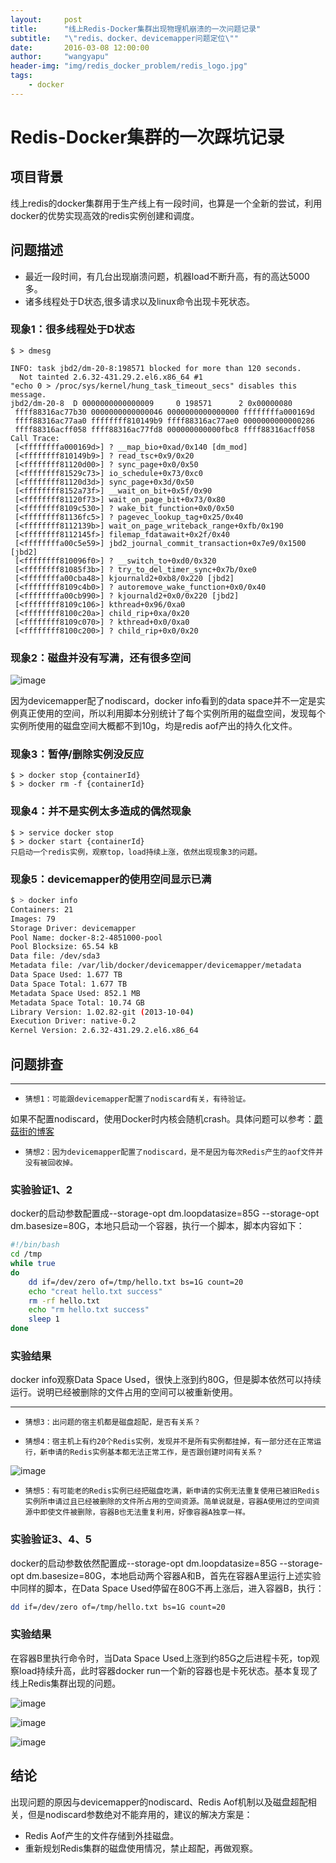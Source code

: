 ```yaml
---
layout:     post
title:      "线上Redis-Docker集群出现物理机崩溃的一次问题记录"
subtitle:   "\"redis、docker、devicemapper问题定位\""
date:       2016-03-08 12:00:00
author:     "wangyapu"
header-img: "img/redis_docker_problem/redis_logo.jpg"
tags:
    - docker
---
```


# Redis-Docker集群的一次踩坑记录

## 项目背景

线上redis的docker集群用于生产线上有一段时间，也算是一个全新的尝试，利用docker的优势实现高效的redis实例创建和调度。
    
## 问题描述

- 最近一段时间，有几台出现崩溃问题，机器load不断升高，有的高达5000多。
- 诸多线程处于D状态,很多请求以及linux命令出现卡死状态。

### 现象1：很多线程处于D状态

    $ > dmesg

    INFO: task jbd2/dm-20-8:198571 blocked for more than 120 seconds.
      Not tainted 2.6.32-431.29.2.el6.x86_64 #1
    "echo 0 > /proc/sys/kernel/hung_task_timeout_secs" disables this message.
    jbd2/dm-20-8  D 0000000000000009     0 198571      2 0x00000080
     ffff88316ac77b30 0000000000000046 0000000000000000 ffffffffa000169d
     ffff88316ac77aa0 ffffffff810149b9 ffff88316ac77ae0 0000000000000286
     ffff88316acff058 ffff88316ac77fd8 000000000000fbc8 ffff88316acff058
    Call Trace:
     [<ffffffffa000169d>] ? __map_bio+0xad/0x140 [dm_mod]
     [<ffffffff810149b9>] ? read_tsc+0x9/0x20
     [<ffffffff81120d00>] ? sync_page+0x0/0x50
     [<ffffffff81529c73>] io_schedule+0x73/0xc0
     [<ffffffff81120d3d>] sync_page+0x3d/0x50
     [<ffffffff8152a73f>] __wait_on_bit+0x5f/0x90
     [<ffffffff81120f73>] wait_on_page_bit+0x73/0x80
     [<ffffffff8109c530>] ? wake_bit_function+0x0/0x50
     [<ffffffff81136fc5>] ? pagevec_lookup_tag+0x25/0x40
     [<ffffffff8112139b>] wait_on_page_writeback_range+0xfb/0x190
     [<ffffffff8112145f>] filemap_fdatawait+0x2f/0x40
     [<ffffffffa00c5e59>] jbd2_journal_commit_transaction+0x7e9/0x1500 [jbd2]
     [<ffffffff810096f0>] ? __switch_to+0xd0/0x320
     [<ffffffff81085f3b>] ? try_to_del_timer_sync+0x7b/0xe0
     [<ffffffffa00cba48>] kjournald2+0xb8/0x220 [jbd2]
     [<ffffffff8109c4b0>] ? autoremove_wake_function+0x0/0x40
     [<ffffffffa00cb990>] ? kjournald2+0x0/0x220 [jbd2]
     [<ffffffff8109c106>] kthread+0x96/0xa0
     [<ffffffff8100c20a>] child_rip+0xa/0x20
     [<ffffffff8109c070>] ? kthread+0x0/0xa0
     [<ffffffff8100c200>] ? child_rip+0x0/0x20

### 现象2：磁盘并没有写满，还有很多空间

![image](http://wangyapu0714.github.io/img/redis_docker_problem/dm_disk_total.png)

因为devicemapper配了nodiscard，docker info看到的data space并不一定是实例真正使用的空间，所以利用脚本分别统计了每个实例所用的磁盘空间，发现每个实例所使用的磁盘空间大概都不到10g，均是redis aof产出的持久化文件。


### 现象3：暂停/删除实例没反应

    $ > docker stop {containerId}
    $ > docker rm -f {containerId}


### 现象4：并不是实例太多造成的偶然现象

    $ > service docker stop
    $ > docker start {containerId}
    只启动一个redis实例，观察top，load持续上涨，依然出现现象3的问题。
    

### 现象5：devicemapper的使用空间显示已满

```bash
$ > docker info 
Containers: 21
Images: 79
Storage Driver: devicemapper
Pool Name: docker-8:2-4851000-pool
Pool Blocksize: 65.54 kB
Data file: /dev/sda3
Metadata file: /var/lib/docker/devicemapper/devicemapper/metadata
Data Space Used: 1.677 TB
Data Space Total: 1.677 TB
Metadata Space Used: 852.1 MB
Metadata Space Total: 10.74 GB
Library Version: 1.02.82-git (2013-10-04)
Execution Driver: native-0.2
Kernel Version: 2.6.32-431.29.2.el6.x86_64
```

## 问题排查


---

-  ``猜想1：可能跟devicemapper配置了nodiscard有关，有待验证。``

如果不配置nodiscard，使用Docker时内核会随机crash。具体问题可以参考：[蘑菇街的博客](http://mogu.io/docker_crash-79)
    
-  ``猜想2：因为devicemapper配置了nodiscard，是不是因为每次Redis产生的aof文件并没有被回收掉。``

### 实验验证1、2

docker的启动参数配置成--storage-opt dm.loopdatasize=85G --storage-opt dm.basesize=80G，本地只启动一个容器，执行一个脚本，脚本内容如下：

```bash
#!/bin/bash
cd /tmp
while true
do
    dd if=/dev/zero of=/tmp/hello.txt bs=1G count=20
    echo "creat hello.txt success"
    rm -rf hello.txt
    echo "rm hello.txt success"
    sleep 1
done
```

### 实验结果

docker info观察Data Space Used，很快上涨到约80G，但是脚本依然可以持续运行。说明已经被删除的文件占用的空间可以被重新使用。

---
    
-  ``猜想3：出问题的宿主机都是磁盘超配，是否有关系？``

-  ``猜想4：宿主机上有约20个Redis实例，发现并不是所有实例都挂掉，有一部分还在正常运行，新申请的Redis实例基本都无法正常工作，是否跟创建时间有关系？``

![image](http://wangyapu0714.github.io/img/redis_docker_problem/docker_ps.jpg)

-  ``猜想5：有可能老的Redis实例已经把磁盘吃满，新申请的实例无法重复使用已被旧Redis实例所申请过且已经被删除的文件所占用的空间资源。简单说就是，容器A使用过的空间资源中即使文件被删除，容器B也无法重复利用，好像容器A独享一样。``


### 实验验证3、4、5

docker的启动参数依然配置成--storage-opt dm.loopdatasize=85G --storage-opt
dm.basesize=80G，本地启动两个容器A和B，首先在容器A里运行上述实验中同样的脚本，在Data Space Used停留在80G不再上涨后，进入容器B，执行：
    
```bash
dd if=/dev/zero of=/tmp/hello.txt bs=1G count=20
```
    
### 实验结果

在容器B里执行命令时，当Data Space Used上涨到约85G之后进程卡死，top观察load持续升高，此时容器docker run一个新的容器也是卡死状态。基本复现了线上Redis集群出现的问题。

![image](http://wangyapu0714.github.io/img/redis_docker_problem/docker_info.jpg)

![image](http://wangyapu0714.github.io/img/redis_docker_problem/dd_file.jpg)

![image](http://wangyapu0714.github.io/img/redis_docker_problem/docker_run.jpg)
    
    
## 结论

出现问题的原因与devicemapper的nodiscard、Redis Aof机制以及磁盘超配相关，但是nodiscard参数绝对不能弃用的，建议的解决方案是：

- Redis Aof产生的文件存储到外挂磁盘。
- 重新规划Redis集群的磁盘使用情况，禁止超配，再做观察。

